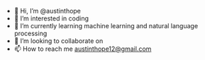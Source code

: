 - 👋 Hi, I’m @austinthope
- 👀 I’m interested in coding
- 🌱 I’m currently learning machine learning and natural language processing
- 💞️ I’m looking to collaborate on
- 📫 How to reach me austinthope12@gmail.com

<!---
austinthope/austinthope is a ✨ special ✨ repository because its `README.md` (this file) appears on your GitHub profile.
You can click the Preview link to take a look at your changes.
--->
